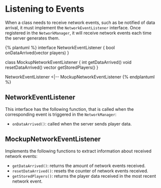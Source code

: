 # Listening to Events
When a class needs to receive network events, such as be notified of data arrival, it must implement the `NetworkEventListener` interface. Once registered in the `NetworkManager`, it will receive network events each time the server generates them.

{% plantuml %}
interface NetworkEventListener {
bool onDataArrived(vector<Player> players)
}

class MockupNetworkEventListener {
int getDataArrived()
void resetDataArrived()
vector<Player> getStoredPlayers()
}

NetworkEventListener <|-- MockupNetworkEventListener
{% endplantuml %}

## NetworkEventListener
This interface has the following function, that is called when the corresponding event is triggered in the `NetworkManager`:

* `onDataArrived()`: called when the server sends player data.


## MockupNetworkEventListener
Implements the following functions to extract information about received network events:

* `getDataArrived()`: returns the amount of network events received.
* `resetDataArrived()`: resets the counter of network events received.
* `getStoredPlayers()`: returns the player data received in the most recent network event.
